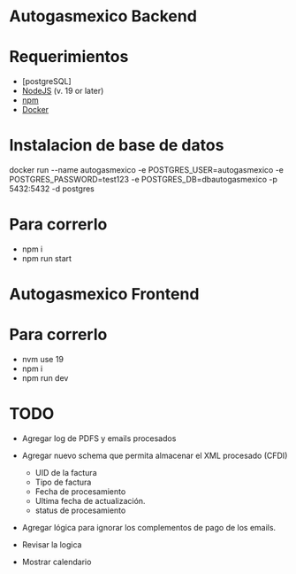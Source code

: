 # Autogasmexico Backend

# Requerimientos

- [postgreSQL]
- [NodeJS](https://nodejs.org/es/) (v. 19 or later)
- [npm](https://www.npmjs.com/get-npm)
- [Docker](https://docs.docker.com/install/)

# Instalacion de base de datos

docker run --name autogasmexico -e POSTGRES_USER=autogasmexico -e POSTGRES_PASSWORD=test123 -e POSTGRES_DB=dbautogasmexico -p 5432:5432 -d postgres

# Para correrlo

- npm i
- npm run start

# Autogasmexico Frontend

# Para correrlo

- nvm use 19
- npm i
- npm run dev

# TODO

- Agregar log de PDFS y emails procesados
- Agregar nuevo schema que permita almacenar el XML procesado (CFDI)
  - UID de la factura
  - Tipo de factura
  - Fecha de procesamiento
  - Ultima fecha de actualización.
  - status de procesamiento
- Agregar lógica para ignorar los complementos de pago de los emails.

- Revisar la logica

- Mostrar calendario
